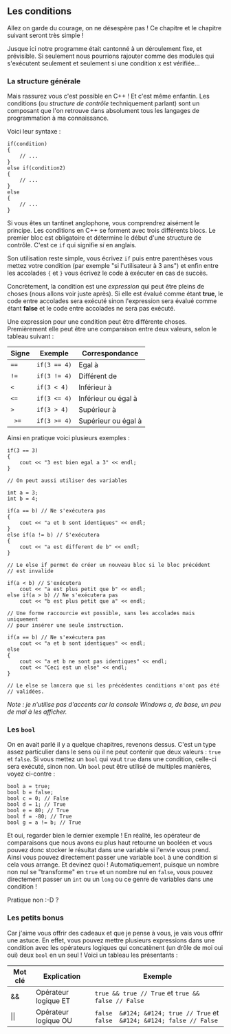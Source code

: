 ## Les conditions

Allez on garde du courage, on ne désespère pas ! Ce chapitre et le chapitre
suivant seront très simple !

Jusque ici notre programme était cantonné à un déroulement fixe, et prévisible.
Si seulement nous pourrions rajouter comme des modules qui s'exécutent seulement
et seulement si une condition x est vérifiée...

### La structure générale

Mais rassurez vous c'est possible en C++ ! Et c'est même enfantin. Les conditions
(ou *structure de contrôle* techniquement parlant) sont un composant que l'on
retrouve dans absolument tous les langages de programmation à ma connaissance.

Voici leur syntaxe :

    if(condition)
    {
        // ...
    }
    else if(condition2)
    {
        // ...
    }
    else
    {
        // ...
    }
    
Si vous êtes un tantinet anglophone, vous comprendrez aisément le principe. Les
conditions en C++ se forment avec trois différents blocs. Le premier bloc est
obligatoire et détermine le début d'une structure de contrôle. C'est ce ```if```
qui signifie *si* en anglais.

Son utilisation reste simple, vous écrivez ```if``` puis entre parenthèses vous
mettez votre condition (par exemple "si l'utilisateur à 3 ans") et enfin entre
les accolades ```{``` et ```}``` vous écrivez le code à exécuter en cas de
succès.

Concrètement, la condition est une *expression* qui peut être pleins de choses
(nous allons voir juste après). Si elle est évalué comme étant **true**, le code
entre accolades sera exécuté sinon l'expression sera évalué comme étant **false**
et le code entre accolades ne sera pas exécuté.

Une expression pour une condition peut être différente choses. Premièrement elle
peut être une comparaison entre deux valeurs, selon le tableau suivant :

| Signe | Exemple | Correspondance |
| -- | -- | -- |
| ```==``` | ```if(3 == 4)``` | Egal à |
| ```!=``` | ```if(3 != 4)``` | Différent de |
| ```<``` | ```if(3 < 4)``` | Inférieur à |
| ```<=``` | ```if(3 <= 4)``` | Inférieur ou égal à |
| ```>``` | ```if(3 > 4)``` | Supérieur à |
| ``` >=``` | ```if(3 >= 4)``` | Supérieur ou égal à |

Ainsi en pratique voici plusieurs exemples :

    if(3 == 3)
    {
        cout << "3 est bien egal a 3" << endl;
    }
    
    // On peut aussi utiliser des variables
    
    int a = 3;
    int b = 4;
    
    if(a == b) // Ne s'exécutera pas
    {
        cout << "a et b sont identiques" << endl;
    }
    else if(a != b) // S'exécutera
    {
        cout << "a est different de b" << endl;
    }
    
    // Le else if permet de créer un nouveau bloc si le bloc précédent
    // est invalide
    
    if(a < b) // S'exécutera
        cout << "a est plus petit que b" << endl;
    else if(a > b) // Ne s'exécutera pas
        cout << "b est plus petit que a" << endl;
    
    // Une forme raccourcie est possible, sans les accolades mais uniquement
    // pour insérer une seule instruction.
    
    if(a == b) // Ne s'exécutera pas
        cout << "a et b sont identiques" << endl;
    else
    {
        cout << "a et b ne sont pas identiques" << endl;
        cout << "Ceci est un else" << endl;
    }
    
    // Le else se lancera que si les précédentes conditions n'ont pas été
    // validées.

*Note : je n'utilise pas d'accents car la console Windows a, de base, un peu
de mal à les afficher.*

### Les ```bool```

On en avait parlé il y a quelque chapitres, revenons dessus. C'est un type assez
particulier dans le sens où il ne peut contenir que deux valeurs : ```true``` et
```false```. Si vous mettez un ```bool``` qui vaut ```true``` dans une condition,
celle-ci sera exécuté, sinon non. Un ```bool``` peut être utilisé de multiples
manières, voyez ci-contre :

    bool a = true;
    bool b = false;
    bool c = 0; // False
    bool d = 1; // True
    bool e = 80; // True
    bool f = -80; // True
    bool g = a != b; // True
    
Et oui, regarder bien le dernier exemple ! En réalité, les opérateur de
comparaisons que nous avons eu plus haut retourne un booléen et vous pouvez donc
stocker le résultat dans une variable si l'envie vous prend. Ainsi vous pouvez
directement passer une variable ```bool``` à une condition si cela vous arrange.
Et devinez quoi ! Automatiquement, puisque un nombre non nul se "transforme" en
```true``` et un nombre nul en ```false```, vous pouvez directement passer un
```int``` ou un ```long``` ou ce genre de variables dans une condition !

Pratique non :-D ?

### Les petits bonus

Car j'aime vous offrir des cadeaux et que je pense à vous, je vais vous offrir
une astuce. En effet, vous pouvez mettre plusieurs expressions dans une
condition avec les opérateurs logiques qui concatènent (un drôle de moi oui oui)
deux ```bool``` en un seul ! Voici un tableau les présentants :

| Mot clé | Explication | Exemple |
| -- | -- | -- |
| && | Opérateur logique ET | ```true && true // True``` et ```true && false // False``` |
| &#124;&#124; | Opérateur logique OU | ```false  &#124; &#124; true // True``` et ```false  &#124; &#124; false // False``` | 
